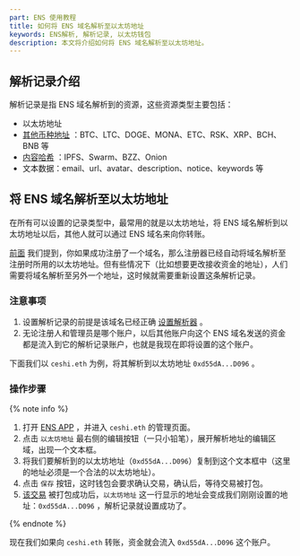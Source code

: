 ```yaml
---
part: ENS 使用教程
title: 如何将 ENS 域名解析至以太坊地址
keywords: ENS解析, 解析记录, 以太坊钱包
description: 本文将介绍如何将 ENS 域名解析至以太坊地址。
---
```


## 解析记录介绍

解析记录是指 ENS 域名解析到的资源，这些资源类型主要包括：

- 以太坊地址
- [其他币种地址](/guides/setotheraddress.html) ：BTC、LTC、DOGE、MONA、ETC、RSK、XRP、BCH、BNB 等
- [内容哈希](/guides/setcontent.html) ：IPFS、Swarm、BZZ、Onion
- 文本数据：email、url、avatar、description、notice、keywords 等

## 将 ENS 域名解析至以太坊地址

在所有可以设置的记录类型中，最常用的就是以太坊地址，将 ENS 域名解析到以太坊地址以后，其他人就可以通过 ENS 域名来向你转账。

[前面](/guides/setresolver.html#关于解析器的情况说明) 我们提到，你如果成功注册了一个域名，那么注册器已经自动将域名解析至注册时所用的以太坊地址。但有些情况下（比如想要更改接收资金的地址），人们需要将域名解析至另外一个地址，这时候就需要重新设置这条解析记录。

### 注意事项

1. 设置解析记录的前提是该域名已经正确 [设置解析器](/guides/setresolver.html) 。
2. 无论注册人和管理员是哪个账户，以后其他账户向这个 ENS 域名发送的资金都是流入到它的解析记录账户，也就是我现在即将设置的这个账户。

下面我们以 `ceshi.eth` 为例，将其解析到以太坊地址 `0xd55dA...D096` 。

### 操作步骤

{% note info %}

1. 打开 [ENS APP](https://app.ens.domains/) ，并进入 `ceshi.eth` 的管理页面。
2. 点击 `以太坊地址` 最右侧的编辑按钮（一只小铅笔），展开解析地址的编辑区域，出现一个文本框。
3. 将我们要解析到的以太坊地址（`0xd55dA...D096`）复制到这个文本框中（这里的地址必须是一个合法的以太坊地址）。
4. 点击 `保存` 按钮，这时钱包会要求确认交易，确认后，等待交易被打包。
5. [该交易](https://cn.etherscan.com/tx/0x623144dceaf0cf64534f26214aa5a829fbfbbf9c59041fe187ea0847ba48dceb) 被打包成功后，`以太坊地址` 这一行显示的地址会变成我们刚刚设置的地址：`0xd55dA...D096` ，解析记录就设置成功了。

{% endnote %}

现在我们如果向 `ceshi.eth` 转账，资金就会流入 `0xd55dA...D096` 这个账户。
